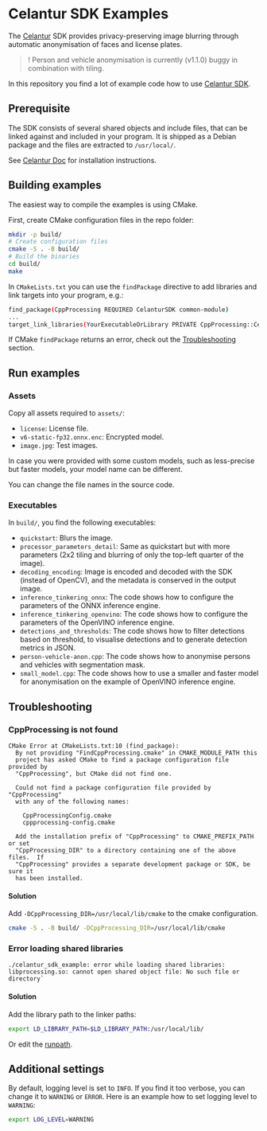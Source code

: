 Celantur SDK Examples
=====================

The [Celantur](https://www.celantur.com) SDK provides privacy-preserving image blurring through
automatic anonymisation of faces and license plates.

> ! Person and vehicle anonymisation is currently (v1.1.0) buggy in combination with tiling.

In this repository you find a lot of example code how to use [Celantur SDK](https://doc.celantur.com/sdk/getting-started).

## Prerequisite

The SDK consists of several shared objects and include files,
that can be linked against and included in your program.
It is shipped as a Debian package and the files are extracted to `/usr/local/`.

See [Celantur Doc](https://doc.celantur.com/sdk/requirements-and-installation/installation)
for installation instructions.

## Building examples

The easiest way to compile the examples is using CMake.

First, create CMake configuration files in the repo folder:

```bash
mkdir -p build/
# Create configuration files
cmake -S . -B build/
# Build the binaries
cd build/
make
```

In `CMakeLists.txt` you can use the `findPackage` directive to add libraries and link targets
into your program, e.g.:

```bash
find_package(CppProcessing REQUIRED CelanturSDK common-module)
...
target_link_libraries(YourExecutableOrLibrary PRIVATE CppProcessing::CelanturSDK CppProcessing::common-module)
```

If CMake `findPackage` returns an error, check out the [Troubleshooting](#troubleshooting) section.


## Run examples

### Assets
Copy all assets required to `assets/`:
- `license`: License file.
- `v6-static-fp32.onnx.enc`: Encrypted model.
- `image.jpg`: Test images.

In case you were provided with some custom models, such as less-precise but faster models, your model name can be different.

You can change the file names in the source code.

### Executables

In `build/`, you find the following executables:
- `quickstart`: Blurs the image.
- `processor_parameters_detail`: Same as quickstart but with more parameters
  (2x2 tiling and blurring of only the top-left quarter of the image).
- `decoding_encoding`: Image is encoded and decoded with the SDK (instead of OpenCV),
  and the metadata is conserved in the output image.
- `inference_tinkering_onnx`: The code shows how to configure the parameters of the ONNX inference engine.
- `inference_tinkering_openvino`: The code shows how to configure the parameters of the OpenVINO inference engine.
- `detections_and_thresholds`: The code shows how to filter detections based on threshold,
  to visualise detections and to generate detection metrics in JSON.
- `person-vehicle-anon.cpp`: The code shows how to anonymise persons and vehicles with segmentation mask.
- `small_model.cpp`: The code shows how to use a smaller and faster model for anonymisation on the example of OpenVINO inference engine.

## Troubleshooting

### CppProcessing is not found

```
CMake Error at CMakeLists.txt:10 (find_package):
  By not providing "FindCppProcessing.cmake" in CMAKE_MODULE_PATH this
  project has asked CMake to find a package configuration file provided by
  "CppProcessing", but CMake did not find one.

  Could not find a package configuration file provided by "CppProcessing"
  with any of the following names:

    CppProcessingConfig.cmake
    cppprocessing-config.cmake

  Add the installation prefix of "CppProcessing" to CMAKE_PREFIX_PATH or set
  "CppProcessing_DIR" to a directory containing one of the above files.  If
  "CppProcessing" provides a separate development package or SDK, be sure it
  has been installed.

```

#### Solution

Add `-DCppProcessing_DIR=/usr/local/lib/cmake` to the cmake configuration.

```bash
cmake -S . -B build/ -DCppProcessing_DIR=/usr/local/lib/cmake
```

### Error loading shared libraries

```
./celantur_sdk_example: error while loading shared libraries: libprocessing.so: cannot open shared object file: No such file or directory`
```

#### Solution

Add the library path to the linker paths:

```bash
export LD_LIBRARY_PATH=$LD_LIBRARY_PATH:/usr/local/lib/
```

Or edit the [runpath](https://blogs.oracle.com/solaris/post/changing-elf-runpaths-code-included).

## Additional settings

By default, logging level is set to `INFO`. If you find it too verbose, you can change it to `WARNING` or `ERROR`. Here is an example how to set logging level to `WARNING`:

```bash
export LOG_LEVEL=WARNING
```

